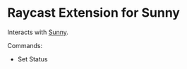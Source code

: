 # Raycast Extension for Sunny

Interacts with [Sunny](https://github.com/techenby/sunny).

Commands:
- Set Status
